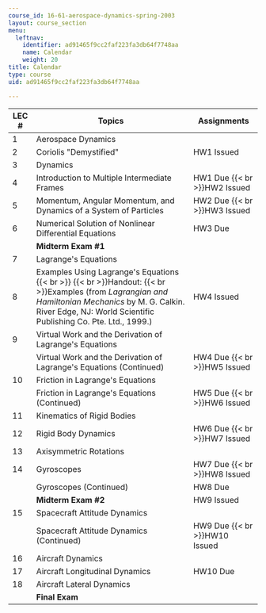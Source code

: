 ```yaml
---
course_id: 16-61-aerospace-dynamics-spring-2003
layout: course_section
menu:
  leftnav:
    identifier: ad91465f9cc2faf223fa3db64f7748aa
    name: Calendar
    weight: 20
title: Calendar
type: course
uid: ad91465f9cc2faf223fa3db64f7748aa

---
```


| LEC # | Topics | Assignments |
| --- | --- | --- |
| 1 | Aerospace Dynamics |  |
| 2 | Coriolis "Demystified" | HW1 Issued |
| 3 | Dynamics |  |
| 4 | Introduction to Multiple Intermediate Frames | HW1 Due  {{< br >}}HW2 Issued |
| 5 | Momentum, Angular Momentum, and Dynamics of a System of Particles | HW2 Due  {{< br >}}HW3 Issued |
| 6 | Numerical Solution of Nonlinear Differential Equations | HW3 Due |
|  | **Midterm Exam #1** |  |
| 7 | Lagrange's Equations |  |
| 8 | Examples Using Lagrange's Equations  {{< br >}}  {{< br >}}Handout:  {{< br >}}Examples (from _Lagrangian and Hamiltonian Mechanics_ by M. G. Calkin. River Edge, NJ: World Scientific Publishing Co. Pte. Ltd., 1999.) | HW4 Issued |
| 9 | Virtual Work and the Derivation of Lagrange's Equations |  |
|  | Virtual Work and the Derivation of Lagrange's Equations (Continued) | HW4 Due  {{< br >}}HW5 Issued |
| 10 | Friction in Lagrange's Equations |  |
|  | Friction in Lagrange's Equations (Continued) | HW5 Due  {{< br >}}HW6 Issued |
| 11 | Kinematics of Rigid Bodies |  |
| 12 | Rigid Body Dynamics | HW6 Due  {{< br >}}HW7 Issued |
| 13 | Axisymmetric Rotations |  |
| 14 | Gyroscopes | HW7 Due  {{< br >}}HW8 Issued |
|  | Gyroscopes (Continued) | HW8 Due |
|  | **Midterm Exam #2** | HW9 Issued |
| 15 | Spacecraft Attitude Dynamics |  |
|  | Spacecraft Attitude Dynamics (Continued) | HW9 Due  {{< br >}}HW10 Issued |
| 16 | Aircraft Dynamics |  |
| 17 | Aircraft Longitudinal Dynamics | HW10 Due |
| 18 | Aircraft Lateral Dynamics |  |
|  | **Final Exam** |